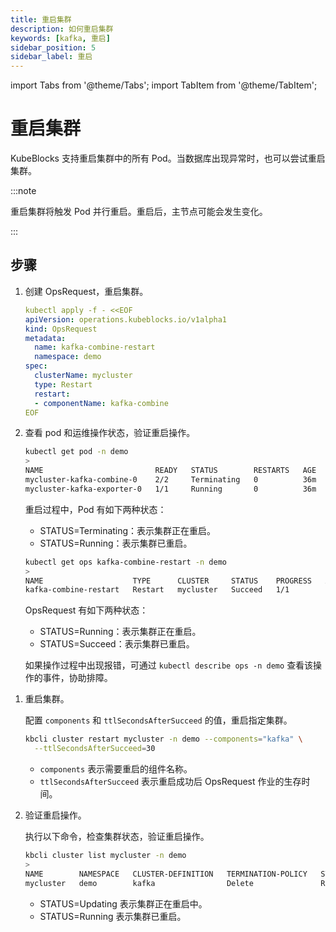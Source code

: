 ```yaml
---
title: 重启集群
description: 如何重启集群
keywords: [kafka, 重启]
sidebar_position: 5
sidebar_label: 重启
---
```


import Tabs from '@theme/Tabs';
import TabItem from '@theme/TabItem';

# 重启集群

KubeBlocks 支持重启集群中的所有 Pod。当数据库出现异常时，也可以尝试重启集群。

:::note

重启集群将触发 Pod 并行重启。重启后，主节点可能会发生变化。

:::

## 步骤

<Tabs>

<TabItem value="kubectl" label="kubectl" default>

1. 创建 OpsRequest，重启集群。

    ```yaml
    kubectl apply -f - <<EOF
    apiVersion: operations.kubeblocks.io/v1alpha1
    kind: OpsRequest
    metadata:
      name: kafka-combine-restart
      namespace: demo
    spec:
      clusterName: mycluster
      type: Restart
      restart:
      - componentName: kafka-combine
    EOF
    ```

2. 查看 pod 和运维操作状态，验证重启操作。

   ```bash
   kubectl get pod -n demo
   >
   NAME                         READY   STATUS        RESTARTS   AGE
   mycluster-kafka-combine-0    2/2     Terminating   0          36m
   mycluster-kafka-exporter-0   1/1     Running       0          36m
   ```

   重启过程中，Pod 有如下两种状态：

   - STATUS=Terminating：表示集群正在重启。
   - STATUS=Running：表示集群已重启。

   ```bash
   kubectl get ops kafka-combine-restart -n demo
   >
   NAME                    TYPE      CLUSTER     STATUS    PROGRESS   AGE
   kafka-combine-restart   Restart   mycluster   Succeed   1/1        63s
   ```

   OpsRequest 有如下两种状态：

   - STATUS=Running：表示集群正在重启。
   - STATUS=Succeed：表示集群已重启。

   如果操作过程中出现报错，可通过 `kubectl describe ops -n demo` 查看该操作的事件，协助排障。

</TabItem>

<TabItem value="kbcli" label="kbcli">

1. 重启集群。

   配置 `components` 和 `ttlSecondsAfterSucceed` 的值，重启指定集群。

   ```bash
   kbcli cluster restart mycluster -n demo --components="kafka" \
     --ttlSecondsAfterSucceed=30
   ```

   - `components` 表示需要重启的组件名称。
   - `ttlSecondsAfterSucceed` 表示重启成功后 OpsRequest 作业的生存时间。

2. 验证重启操作。

   执行以下命令，检查集群状态，验证重启操作。

   ```bash
   kbcli cluster list mycluster -n demo
   >
   NAME        NAMESPACE   CLUSTER-DEFINITION   TERMINATION-POLICY   STATUS    CREATED-TIME
   mycluster   demo        kafka                Delete               Running   Jan 21,2025 12:31 UTC+0800
   ```

   * STATUS=Updating 表示集群正在重启中。
   * STATUS=Running 表示集群已重启。

</TabItem>

</Tabs>
